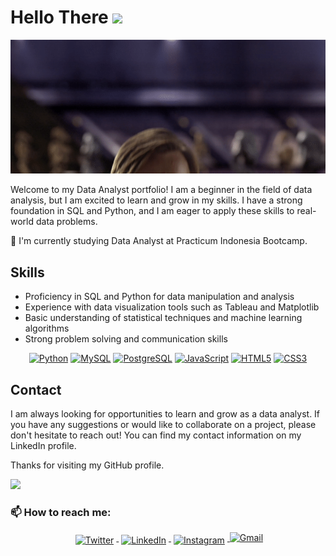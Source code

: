 Hello There ![](https://user-images.githubusercontent.com/18350557/176309783-0785949b-9127-417c-8b55-ab5a4333674e.gif)
==============================================================================================================================

<p align="center"> <img src="/MeagerHardtofindAlbertosaurus-size_restricted.gif"/>
 

Welcome to my Data Analyst portfolio! I am a beginner in the field of data analysis, but I am excited to learn and grow in my skills. I have a strong foundation in SQL and Python, and I am eager to apply these skills to real-world data problems.

🌱 I'm currently studying Data Analyst at Practicum Indonesia Bootcamp. 

## Skills
* Proficiency in SQL and Python for data manipulation and analysis
* Experience with data visualization tools such as Tableau and Matplotlib
* Basic understanding of statistical techniques and machine learning algorithms
* Strong problem solving and communication skills

<p align="center">
<a href="https://www.python.org/" target="_blank" rel="noreferrer"><img src="https://raw.githubusercontent.com/danielcranney/readme-generator/main/public/icons/skills/python-colored.svg" width="36" height="36" alt="Python" /></a>
<a href="https://www.mysql.com/" target="_blank" rel="noreferrer"><img src="https://raw.githubusercontent.com/danielcranney/readme-generator/main/public/icons/skills/mysql-colored.svg" width="36" height="36" alt="MySQL" /></a>
<a href="https://www.postgresql.org/" target="_blank" rel="noreferrer"><img src="https://raw.githubusercontent.com/danielcranney/readme-generator/main/public/icons/skills/postgresql-colored.svg" width="36" height="36" alt="PostgreSQL" /></a>
<a href="https://developer.mozilla.org/en-US/docs/Web/JavaScript" target="_blank" rel="noreferrer"><img src="https://raw.githubusercontent.com/danielcranney/readme-generator/main/public/icons/skills/javascript-colored.svg" width="36" height="36" alt="JavaScript" /></a>
<a href="https://developer.mozilla.org/en-US/docs/Glossary/HTML5" target="_blank" rel="noreferrer"><img src="https://raw.githubusercontent.com/danielcranney/readme-generator/main/public/icons/skills/html5-colored.svg" width="36" height="36" alt="HTML5" /></a>
<a href="https://www.w3.org/TR/CSS/#css" target="_blank" rel="noreferrer"><img src="https://raw.githubusercontent.com/danielcranney/readme-generator/main/public/icons/skills/css3-colored.svg" width="36" height="36" alt="CSS3" /></a>
</p>
 
## Contact
I am always looking for opportunities to learn and grow as a data analyst. If you have any suggestions or would like to collaborate on a project, please don't hesitate to reach out! You can find my contact information on my LinkedIn profile.

Thanks for visiting my GitHub profile.
  
  ![](https://komarev.com/ghpvc/?username=ShirotaT&color=blueviolet&style=for-the-badge&label=visitors)


### 📫 How to reach me:

<!-- For more icons please follow  https://github.com/MikeCodesDotNET/ColoredBadges -->
<p align="center">
  <a href="https://twitter.com/JibrilHandoyo">
    <img src="https://raw.githubusercontent.com/MikeCodesDotNET/MikeCodesDotNET/a8abbf37441f3253f74ea255a47f289208d7568c/Resources/twitter.svg" alt="Twitter" style="vertical-align:top; margin:4px">
  </a>  

  <a href="https://www.linkedin.com/in/mjibrilhandoyo/">
    <img src="https://raw.githubusercontent.com/MikeCodesDotNET/MikeCodesDotNET/a8abbf37441f3253f74ea255a47f289208d7568c/Resources/linkedIn.svg" alt="LinkedIn" style="vertical-align:top; margin:4px">
  </a>

  <a href="https://www.instagram.com/jibril.han/">
    <img src="https://raw.githubusercontent.com/MikeCodesDotNET/MikeCodesDotNET/a8abbf37441f3253f74ea255a47f289208d7568c/Resources/instagram.svg" alt="Instagram" style="vertical-align:top; margin:4px">
  </a>
  
  <a href="mailto:jibrilhandoyo@gmail.com">
    <img alt="Gmail" width="102" hight="102" src="https://github.com/Xx-Ashutosh-xX/Xx-Ashutosh-xX/blob/master/assets/icons/gmail.png" />
  </a>  
  

 
<!--
**ShirotaT/ShirotaT** is a ✨ _special_ ✨ repository because its `README.md` (this file) appears on your GitHub profile.

## Stats

<p align="left"><a href="http://www.github.com/ShirotaT"><img src="https://github-readme-stats.vercel.app/api?username=ShirotaT&show_icons=true&hide=issues,contribs&title_color=a855f7&text_color=ffffff&icon_color=3382ed&bg_color=1c1917&hide_border=true&show_icons=true" alt="ShirotaT's GitHub stats" /></a>

 
 <a href="http://www.github.com/ShirotaT"><img src="https://github-readme-streak-stats.herokuapp.com/?user=ShirotaT&stroke=ffffff&background=1c1917&ring=a855f7&fire=a855f7&currStreakNum=ffffff&currStreakLabel=a855f7&sideNums=ffffff&sideLabels=ffffff&dates=ffffff&hide_border=true" /></a> </p>

<a href="http://www.github.com/ShirotaT"><img src="https://github-readme-activity-graph.cyclic.app/graph?username=ShirotaT&bg_color=1c1917&color=ffffff&line=3382ed&point=ffffff&area_color=1c1917&area=true&hide_border=true&custom_title=GitHub%20Commits%20Graph" alt="GitHub Commits Graph" /></a>

<a href="https://github.com/ShirotaT" align="left"><img src="https://github-readme-stats.vercel.app/api/top-langs/?username=ShirotaT&langs_count=10&title_color=a855f7&text_color=ffffff&icon_color=3382ed&bg_color=1c1917&hide_border=true&locale=en&custom_title=Top%20%Languages" alt="Top Languages" /></a></p>


Here are some ideas to get you started:

- 🔭 I’m currently working on ...
- 🌱 I’m currently learning ...
- 👯 I’m looking to collaborate on ...
- 🤔 I’m looking for help with ...
- 💬 Ask me about ...
- 📫 How to reach me: ...
- 😄 Pronouns: ...
- ⚡ Fun fact: ...
-->
